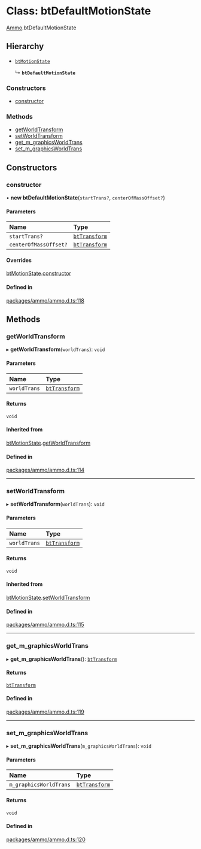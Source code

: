 # Class: btDefaultMotionState

[Ammo](../modules/Ammo.md).btDefaultMotionState

## Hierarchy

- [`btMotionState`](Ammo.btMotionState.md)

  ↳ **`btDefaultMotionState`**

### Constructors

- [constructor](Ammo.btDefaultMotionState.md#constructor)

### Methods

- [getWorldTransform](Ammo.btDefaultMotionState.md#getworldtransform)
- [setWorldTransform](Ammo.btDefaultMotionState.md#setworldtransform)
- [get\_m\_graphicsWorldTrans](Ammo.btDefaultMotionState.md#get_m_graphicsworldtrans)
- [set\_m\_graphicsWorldTrans](Ammo.btDefaultMotionState.md#set_m_graphicsworldtrans)

## Constructors

### constructor

• **new btDefaultMotionState**(`startTrans?`, `centerOfMassOffset?`)

#### Parameters

| Name | Type |
| :------ | :------ |
| `startTrans?` | [`btTransform`](Ammo.btTransform.md) |
| `centerOfMassOffset?` | [`btTransform`](Ammo.btTransform.md) |

#### Overrides

[btMotionState](Ammo.btMotionState.md).[constructor](Ammo.btMotionState.md#constructor)

#### Defined in

[packages/ammo/ammo.d.ts:118](https://github.com/Orillusion/orillusion/blob/main/packages/ammo/ammo.d.ts#L118)

## Methods

### getWorldTransform

▸ **getWorldTransform**(`worldTrans`): `void`

#### Parameters

| Name | Type |
| :------ | :------ |
| `worldTrans` | [`btTransform`](Ammo.btTransform.md) |

#### Returns

`void`

#### Inherited from

[btMotionState](Ammo.btMotionState.md).[getWorldTransform](Ammo.btMotionState.md#getworldtransform)

#### Defined in

[packages/ammo/ammo.d.ts:114](https://github.com/Orillusion/orillusion/blob/main/packages/ammo/ammo.d.ts#L114)

___

### setWorldTransform

▸ **setWorldTransform**(`worldTrans`): `void`

#### Parameters

| Name | Type |
| :------ | :------ |
| `worldTrans` | [`btTransform`](Ammo.btTransform.md) |

#### Returns

`void`

#### Inherited from

[btMotionState](Ammo.btMotionState.md).[setWorldTransform](Ammo.btMotionState.md#setworldtransform)

#### Defined in

[packages/ammo/ammo.d.ts:115](https://github.com/Orillusion/orillusion/blob/main/packages/ammo/ammo.d.ts#L115)

___

### get\_m\_graphicsWorldTrans

▸ **get_m_graphicsWorldTrans**(): [`btTransform`](Ammo.btTransform.md)

#### Returns

[`btTransform`](Ammo.btTransform.md)

#### Defined in

[packages/ammo/ammo.d.ts:119](https://github.com/Orillusion/orillusion/blob/main/packages/ammo/ammo.d.ts#L119)

___

### set\_m\_graphicsWorldTrans

▸ **set_m_graphicsWorldTrans**(`m_graphicsWorldTrans`): `void`

#### Parameters

| Name | Type |
| :------ | :------ |
| `m_graphicsWorldTrans` | [`btTransform`](Ammo.btTransform.md) |

#### Returns

`void`

#### Defined in

[packages/ammo/ammo.d.ts:120](https://github.com/Orillusion/orillusion/blob/main/packages/ammo/ammo.d.ts#L120)
